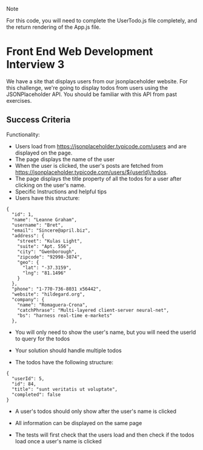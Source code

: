 >[!NOTE]
>For this code, you will need to complete the UserTodo.js file completely, and the return rendering of the App.js file.

# Front End Web Development Interview 3

We have a site that displays users from our jsonplaceholder website.
For this challenge, we're going to display todos from users using the JSONPlaceholder API. You should be familiar with this API from past exercises.


## Success Criteria

Functionality:

- Users load from https://jsonplaceholder.typicode.com/users and are displayed on the page.
- The page displays the name of the user
- When the user is clicked, the user's posts are fetched from https://jsonplaceholder.typicode.com/users/${userId}/todos.
- The page displays the title property of all the todos for a user after clicking on the user's name.
- Specific Instructions and helpful tips
- Users have this structure:
```
{
  "id": 1,
  "name": "Leanne Graham",
  "username": "Bret",
  "email": "Sincere@april.biz", 
  "address": {
    "street": "Kulas Light",
    "suite": "Apt. 556",
    "city": "Gwenborough",
    "zipcode": "92998-3874",
    "geo": {
      "lat": "-37.3159",
      "lng": "81.1496"
    }    
  },  
  "phone": "1-770-736-8031 x56442",  
  "website": "hildegard.org",  
  "company": {  
    "name": "Romaguera-Crona",    
    "catchPhrase": "Multi-layered client-server neural-net",    
    "bs": "harness real-time e-markets"    
  },
```
  
- You will only need to show the user's name, but you will need the userId to query for the todos

- Your solution should handle multiple todos

- The todos have the following structure:
```
{
  "userId": 5,
  "id": 84,  
  "title": "sunt veritatis ut voluptate",  
  "completed": false  
}
```
- A user's todos should only show after the user's name is clicked

- All information can be displayed on the same page

- The tests will first check that the users load and then check if the todos load once a user's name is clicked

